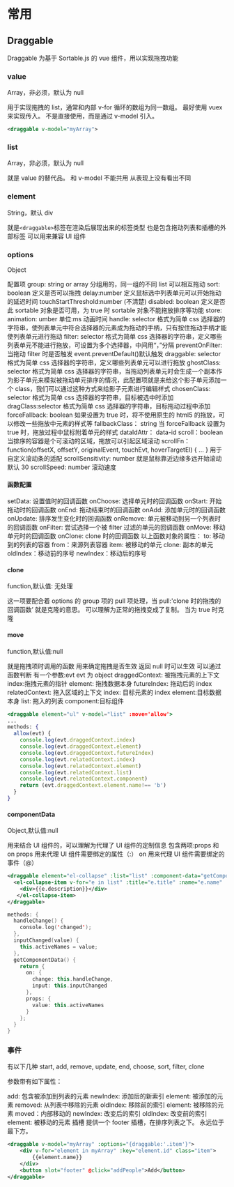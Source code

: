 # 常用

## Draggable

Draggable 为基于 Sortable.js 的 vue 组件，用以实现拖拽功能

### value

Array，非必须，默认为 null

用于实现拖拽的 list，通常和内部 v-for 循环的数组为同一数组。
最好使用 vuex 来实现传入。
不是直接使用，而是通过 v-model 引入。

```xml
<draggable v-model="myArray">
```

### list

Array，非必须，默认为 null

就是 value 的替代品。
和 v-model 不能共用
从表现上没有看出不同

### element

String，默认 div

就是`<draggable>`标签在渲染后展现出来的标签类型
也是包含拖动列表和插槽的外部标签
可以用来兼容 UI 组件

### options

Object

配置项
group: string or array 分组用的，同一组的不同 list 可以相互拖动
sort: boolean 定义是否可以拖拽
delay:number 定义鼠标选中列表单元可以开始拖动的延迟时间
touchStartThreshold:number (不清楚)
disabled: boolean 定义是否此 sortable 对象是否可用，为 true 时 sortable 对象不能拖放排序等功能
store:
animation: umber 单位:ms 动画时间
handle: selector 格式为简单 css 选择器的字符串，使列表单元中符合选择器的元素成为拖动的手柄，只有按住拖动手柄才能使列表单元进行拖动
filter: selector 格式为简单 css 选择器的字符串，定义哪些列表单元不能进行拖放，可设置为多个选择器，中间用“，”分隔
preventOnFilter: 当拖动 filter 时是否触发 event.preventDefault()默认触发
draggable: selector 格式为简单 css 选择器的字符串，定义哪些列表单元可以进行拖放
ghostClass: selector 格式为简单 css 选择器的字符串，当拖动列表单元时会生成一个副本作为影子单元来模拟被拖动单元排序的情况，此配置项就是来给这个影子单元添加一个 class，我们可以通过这种方式来给影子元素进行编辑样式
chosenClass: selector 格式为简单 css 选择器的字符串，目标被选中时添加
dragClass:selector 格式为简单 css 选择器的字符串，目标拖动过程中添加
forceFallback: boolean 如果设置为 true 时，将不使用原生的 html5 的拖放，可以修改一些拖放中元素的样式等
fallbackClass： string 当 forceFallback 设置为 true 时，拖放过程中鼠标附着单元的样式
dataIdAttr： data-id
scroll：boolean 当排序的容器是个可滚动的区域，拖放可以引起区域滚动
scrollFn：function(offsetX, offsetY, originalEvent, touchEvt, hoverTargetEl) { … } 用于自定义滚动条的适配
scrollSensitivity: number 就是鼠标靠近边缘多远开始滚动默认 30
scrollSpeed: number 滚动速度

#### 函数配置

setData: 设置值时的回调函数
onChoose: 选择单元时的回调函数
onStart: 开始拖动时的回调函数
onEnd: 拖动结束时的回调函数
onAdd: 添加单元时的回调函数
onUpdate: 排序发生变化时的回调函数
onRemove: 单元被移动到另一个列表时的回调函数
onFilter: 尝试选择一个被 filter 过滤的单元的回调函数
onMove: 移动单元时的回调函数
onClone: clone 时的回调函数
以上函数对象的属性：
to: 移动到的列表的容器
from：来源列表容器
item: 被移动的单元
clone: 副本的单元
oldIndex：移动前的序号
newIndex：移动后的序号

#### clone

function,默认值: 无处理

这一项要配合着 options 的 group 项的 pull 项处理，当 pull:'clone 时的拖拽的回调函数’
就是克隆的意思。
可以理解为正常的拖拽变成了复制。
当为 true 时克隆

#### move

function,默认值:null

就是拖拽项时调用的函数
用来确定拖拽是否生效
返回 null 时可以生效
可以通过函数判断
有一个参数:evt
evt 为 object
draggedContext: 被拖拽元素的上下文
index:拖拽元素的指针
element: 拖拽数据本身
futureIndex: 拖动后的 index
relatedContext: 拖入区域的上下文
index: 目标元素的 index
element:目标数据本身
list: 拖入的列表
component:目标组件

```jsx
<draggable element="ul" v-model="list" :move='allow'>
...
methods: {
  allow(evt) {
    console.log(evt.draggedContext.index)
    console.log(evt.draggedContext.element)
    console.log(evt.draggedContext.futureIndex)
    console.log(evt.relatedContext.index)
    console.log(evt.relatedContext.element)
    console.log(evt.relatedContext.list)
    console.log(evt.relatedContext.component)
    return (evt.draggedContext.element.name!== 'b')
  }
}
```

#### componentData

Object,默认值:null

用来结合 UI 组件的，可以理解为代理了 UI 组件的定制信息
包含两项:props 和 on
props 用来代理 UI 组件需要绑定的属性（:）
on 用来代理 UI 组件需要绑定的事件（@）

```xml
<draggable element="el-collapse" :list="list" :component-data="getComponentData()">
  <el-collapse-item v-for="e in list" :title="e.title" :name="e.name" :key="e.name">
    <div>{{e.description}}</div>
   </el-collapse-item>
</draggable>
```

```kotlin
methods: {
  handleChange() {
    console.log('changed');
  },
  inputChanged(value) {
    this.activeNames = value;
  },
  getComponentData() {
    return {
      on: {
        change: this.handleChange,
        input: this.inputChanged
      },
      props: {
        value: this.activeNames
      }
    };
  }
}
```

### 事件

有以下几种
start, add, remove, update, end, choose, sort, filter, clone

参数带有如下属性：

add: 包含被添加到列表的元素
newIndex: 添加后的新索引
element: 被添加的元素
removed: 从列表中移除的元素
oldIndex: 移除前的索引
element: 被移除的元素
moved：内部移动的
newIndex: 改变后的索引
oldIndex: 改变前的索引
element: 被移动的元素
插槽
提供一个 footer 插槽，在排序列表之下。
永远位于最下方。

```xml
<draggable v-model="myArray" :options="{draggable:'.item'}">
    <div v-for="element in myArray" :key="element.id" class="item">
        {{element.name}}
    </div>
    <button slot="footer" @click="addPeople">Add</button>
</draggable>
```

